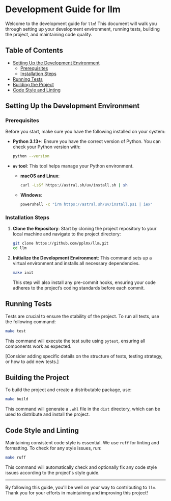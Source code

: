# Development Guide for llm

Welcome to the development guide for `llm`!
This document will walk you through setting up your development environment, running tests, building the project, and maintaining code quality.

## Table of Contents

- [Setting Up the Development Environment](#setting-up-the-development-environment)
    - [Prerequisites](#prerequisites)
    - [Installation Steps](#installation-steps)
- [Running Tests](#running-tests)
- [Building the Project](#building-the-project)
- [Code Style and Linting](#code-style-and-linting)

## Setting Up the Development Environment

### Prerequisites

Before you start, make sure you have the following installed on your system:

- **Python 3.13+**: Ensure you have the correct version of Python. You can check your Python version with:

    ```bash
    python --version
    ```

- **`uv` tool**: This tool helps manage your Python environment.

    - **macOS and Linux**:

        ```bash
        curl -LsSf https://astral.sh/uv/install.sh | sh
        ```

    - **Windows**:

        ```bash
        powershell -c "irm https://astral.sh/uv/install.ps1 | iex"
        ```

### Installation Steps

1. **Clone the Repository**: Start by cloning the project repository to your local machine and navigate to the project directory:

    ```bash
    git clone https://github.com/pplmx/llm.git
    cd llm
    ```

2. **Initialize the Development Environment**: This command sets up a virtual environment and installs all necessary dependencies.

    ```bash
    make init
    ```

    This step will also install any pre-commit hooks, ensuring your code adheres to the project’s coding standards before each commit.

## Running Tests

Tests are crucial to ensure the stability of the project. To run all tests, use the following command:

```bash
make test
```

This command will execute the test suite using `pytest`, ensuring all components work as expected.

[Consider adding specific details on the structure of tests, testing strategy, or how to add new tests.]

## Building the Project

To build the project and create a distributable package, use:

```bash
make build
```

This command will generate a `.whl` file in the `dist` directory, which can be used to distribute and install the project.

## Code Style and Linting

Maintaining consistent code style is essential. We use `ruff` for linting and formatting. To check for any style issues, run:

```bash
make ruff
```

This command will automatically check and optionally fix any code style issues according to the project's style guide.

---

By following this guide, you'll be well on your way to contributing to `llm`. Thank you for your efforts in maintaining and improving this project!
